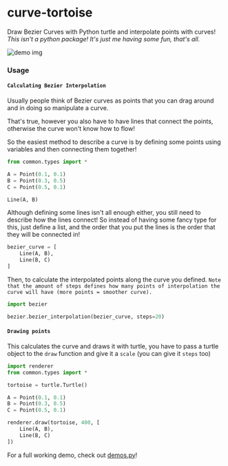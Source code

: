 # curve-tortoise

Draw Bezier Curves with Python turtle and interpolate points with curves! *This isn't a python package! It's just me having some fun, that's all.*

![demo img](https://github.com/LQR471814/curve-tortoise/blob/main/demo.gif=540x330.75)

### Usage

#### `Calculating Bezier Interpolation`

Usually people think of Bezier curves as points that you can drag around and in doing so manipulate a curve.

That's true, however you also have to have lines that connect the points, otherwise the curve won't know how to flow!

So the easiest method to describe a curve is by defining some points using variables and then connecting them together!

```python
from common.types import *

A = Point(0.1, 0.1)
B = Point(0.3, 0.5)
C = Point(0.5, 0.1)

Line(A, B)
```

Although defining some lines isn't all enough either, you still need to describe how the lines connect! So instead of having some fancy type for this, just define a list, and the order that you put the lines is the order that they will be connected in!

```python
bezier_curve = [
    Line(A, B),
    Line(B, C)
]
```

Then, to calculate the interpolated points along the curve you defined. `Note that the amount of steps defines how many points of interpolation the curve will have (more points = smoother curve).`

```python
import bezier

bezier.bezier_interpolation(bezier_curve, steps=20)
```

#### `Drawing points`

This calculates the curve and draws it with turtle, you have to pass a turtle object to the `draw` function and give it a `scale` (you can give it `steps` too)

```python
import renderer
from common.types import *

tortoise = turtle.Turtle()

A = Point(0.1, 0.1)
B = Point(0.3, 0.5)
C = Point(0.5, 0.1)

renderer.draw(tortoise, 400, [
    Line(A, B),
    Line(B, C)
])
```

For a full working demo, check out [demos.py](https://github.com/LQR471814/curve-tortoise/blob/main/demos.py)!
